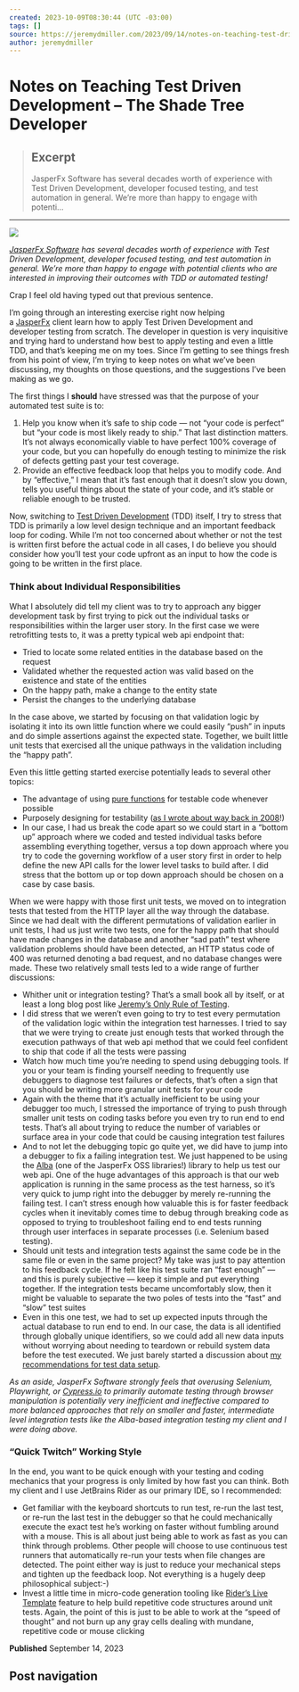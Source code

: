 ```yaml
---
created: 2023-10-09T08:30:44 (UTC -03:00)
tags: []
source: https://jeremydmiller.com/2023/09/14/notes-on-teaching-test-driven-development/?ref=dailydev
author: jeremydmiller
---
```


# Notes on Teaching Test Driven Development – The Shade Tree Developer

> ## Excerpt
> JasperFx Software has several decades worth of experience with Test Driven Development, developer focused testing, and test automation in general. We’re more than happy to engage with potenti…

---
[![](https://jeremydmiller.files.wordpress.com/2023/09/red-green-refactor.png?w=1024)](https://jeremydmiller.files.wordpress.com/2023/09/red-green-refactor.png)

_[JasperFx Software](https://jasperfx.net/) has several decades worth of experience with Test Driven Development, developer focused testing, and test automation in general. We’re more than happy to engage with potential clients who are interested in improving their outcomes with TDD or automated testing!_

Crap I feel old having typed out that previous sentence.

I’m going through an interesting exercise right now helping a [JasperFx](https://jasperfx.net/) client learn how to apply Test Driven Development and developer testing from scratch. The developer in question is very inquisitive and trying hard to understand how best to apply testing and even a little TDD, and that’s keeping me on my toes. Since I’m getting to see things fresh from his point of view, I’m trying to keep notes on what we’ve been discussing, my thoughts on those questions, and the suggestions I’ve been making as we go.

The first things I **should** have stressed was that the purpose of your automated test suite is to:

1.  Help you know when it’s safe to ship code — not “your code is perfect” but “your code is most likely ready to ship.” That last distinction matters. It’s not always economically viable to have perfect 100% coverage of your code, but you can hopefully do enough testing to minimize the risk of defects getting past your test coverage.
2.  Provide an effective feedback loop that helps you to modify code. And by “effective,” I mean that it’s fast enough that it doesn’t slow you down, tells you useful things about the state of your code, and it’s stable or reliable enough to be trusted.

Now, switching to [Test Driven Development](https://martinfowler.com/bliki/TestDrivenDevelopment.html) (TDD) itself, I try to stress that TDD is primarily a low level design technique and an important feedback loop for coding. While I’m not too concerned about whether or not the test is written first before the actual code in all cases, I do believe you should consider how you’ll test your code upfront as an input to how the code is going to be written in the first place.

### Think about Individual Responsibilities

What I absolutely did tell my client was to try to approach any bigger development task by first trying to pick out the individual tasks or responsibilities within the larger user story. In the first case we were retrofitting tests to, it was a pretty typical web api endpoint that:

-   Tried to locate some related entities in the database based on the request
-   Validated whether the requested action was valid based on the existence and state of the entities
-   On the happy path, make a change to the entity state
-   Persist the changes to the underlying database

In the case above, we started by focusing on that validation logic by isolating it into its own little function where we could easily “push” in inputs and do simple assertions against the expected state. Together, we built little unit tests that exercised all the unique pathways in the validation including the “happy path”.

Even this little getting started exercise potentially leads to several other topics:

-   The advantage of using [pure functions](https://en.wikipedia.org/wiki/Pure_function) for testable code whenever possible
-   Purposely designing for testability ([as I wrote about way back in 2008](https://learn.microsoft.com/en-us/archive/msdn-magazine/2008/december/patterns-in-practice-design-for-testability)!)
-   In our case, I had us break the code apart so we could start in a “bottom up” approach where we coded and tested individual tasks before assembling everything together, versus a top down approach where you try to code the governing workflow of a user story first in order to help define the new API calls for the lower level tasks to build after. I did stress that the bottom up or top down approach should be chosen on a case by case basis.

When we were happy with those first unit tests, we moved on to integration tests that tested from the HTTP layer all the way through the database. Since we had dealt with the different permutations of validation earlier in unit tests, I had us just write two tests, one for the happy path that should have made changes in the database and another “sad path” test where validation problems should have been detected, an HTTP status code of 400 was returned denoting a bad request, and no database changes were made. These two relatively small tests led to a wide range of further discussions:

-   Whither unit or integration testing? That’s a small book all by itself, or at least a long blog post like [Jeremy’s Only Rule of Testing](https://jeremydmiller.com/2012/10/11/test-with-the-finest-grai/).
-   I did stress that we weren’t even going to try to test every permutation of the validation logic within the integration test harnesses. I tried to say that we were trying to create just enough tests that worked through the execution pathways of that web api method that we could feel confident to ship that code if all the tests were passing
-   Watch how much time you’re needing to spend using debugging tools. If you or your team is finding yourself needing to frequently use debuggers to diagnose test failures or defects, that’s often a sign that you should be writing more granular unit tests for your code
-   Again with the theme that it’s actually inefficient to be using your debugger too much, I stressed the importance of trying to push through smaller unit tests on coding tasks before you even try to run end to end tests. That’s all about trying to reduce the number of variables or surface area in your code that could be causing integration test failures
-   And to not let the debugging topic go quite yet, we did have to jump into a debugger to fix a failing integration test. We just happened to be using the [Alba](https://jasperfx.github.io/alba) (one of the JasperFx OSS libraries!) library to help us test our web api. One of the huge advantages of this approach is that our web application is running in the same process as the test harness, so it’s very quick to jump right into the debugger by merely re-running the failing test. I can’t stress enough how valuable this is for faster feedback cycles when it inevitably comes time to debug through breaking code as opposed to trying to troubleshoot failing end to end tests running through user interfaces in separate processes (i.e. Selenium based testing).
-   Should unit tests and integration tests against the same code be in the same file or even in the same project? My take was just to pay attention to his feedback cycle. If he felt like his test suite ran “fast enough” — and this is purely subjective — keep it simple and put everything together. If the integration tests became uncomfortably slow, then it might be valuable to separate the two poles of tests into the “fast” and “slow” test suites
-   Even in this one test, we had to set up expected inputs through the actual database to run end to end. In our case, the data is all identified through globally unique identifiers, so we could add all new data inputs without worrying about needing to teardown or rebuild system data before the test executed. We just barely started a discussion about [my recommendations for test data setup](https://jeremydmiller.com/2013/01/26/my-opinions-on-data-setup-for-functional-tests/).

_As an aside, JasperFx Software strongly feels that overusing Selenium, Playwright, or_ _[Cypress.io](http://cypress.io/)_ _to primarily automate testing through browser manipulation is potentially very inefficient and ineffective compared to more balanced approaches that rely on smaller and faster, intermediate level integration tests like the Alba-based integration testing my client and I were doing above._

### “Quick Twitch” Working Style

In the end, you want to be quick enough with your testing and coding mechanics that your progress is only limited by how fast you can think. Both my client and I use JetBrains Rider as our primary IDE, so I recommended:

-   Get familiar with the keyboard shortcuts to run test, re-run the last test, or re-run the last test in the debugger so that he could mechanically execute the exact test he’s working on faster without fumbling around with a mouse. This is all about just being able to work as fast as you can think through problems. Other people will choose to use continuous test runners that automatically re-run your tests when file changes are detected. The point either way is just to reduce your mechanical steps and tighten up the feedback loop. Not everything is a hugely deep philosophical subject:-)
-   Invest a little time in micro-code generation tooling like [Rider’s Live Template](https://www.jetbrains.com/help/rider/Creating_and_Editing_Live_Templates.html) feature to help build repetitive code structures around unit tests. Again, the point of this is just to be able to work at the “speed of thought” and not burn up any gray cells dealing with mundane, repetitive code or mouse clicking

**Published** September 14, 2023

## Post navigation
